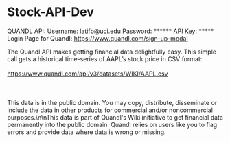 # Stock-API-Dev
QUANDL API:
Username: latifb@uci.edu
Password: ******
API Key: *****
Login Page for Quandl: https://www.quandl.com/sign-up-modal

The Quandl API makes getting financial data delightfully easy. This simple call gets a historical time-series of AAPL’s stock price in CSV format: <br />  
https://www.quandl.com/api/v3/datasets/WIKI/AAPL.csv <br />  
<br />  
This data is in the public domain. You may copy, distribute, disseminate or include the data in other products for commercial and/or noncommercial purposes.\\n\\nThis data is part of Quandl\'s Wiki initiative to get financial data permanently into the public domain. Quandl relies on users like you to flag errors and provide data where data is wrong or missing. 

